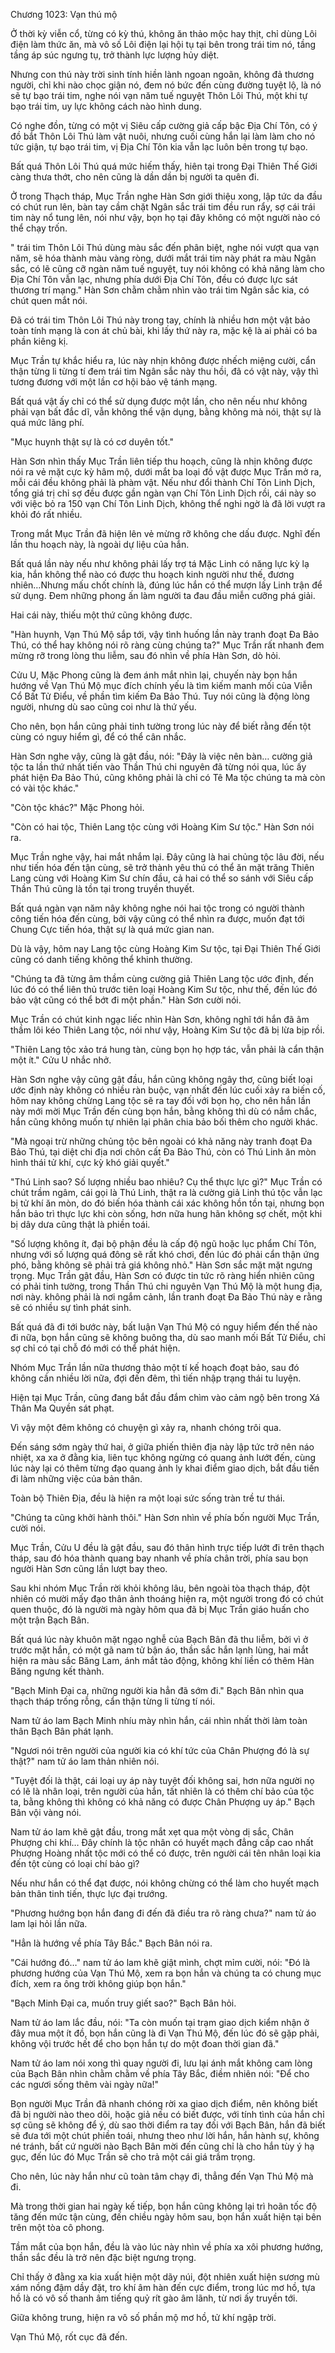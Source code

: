 




Chương 1023: Vạn thú mộ


Ở thời kỳ viễn cổ, từng có kỳ thú, không ăn thảo mộc hay thịt, chỉ dùng Lôi điện làm thức ăn, mà vô số Lôi điện lại hội tụ tại bên trong trái tim nó, tầng tầng áp súc ngưng tụ, trở thành lực lượng hủy diệt.

Nhưng con thú này trời sinh tính hiền lành ngoan ngoãn, không đả thương người, chỉ khi nào chọc giận nó, đem nó bức đến cùng đường tuyệt lộ, là nó sẽ tự bạo trái tim, nghe nói vạn năm tuế nguyệt Thôn Lôi Thú, một khi tự bạo trái tim, uy lực không cách nào hình dung.

Có nghe đồn, từng có một vị Siêu cấp cường giả cấp bậc Địa Chí Tôn, có ý đồ bắt Thôn Lôi Thú làm vật nuôi, nhưng cuối cùng hắn lại làm làm cho nó tức giận, tự bạo trái tim, vị Địa Chí Tôn kia vẫn lạc luôn bên trong tự bạo.

Bất quá Thôn Lôi Thú quá mức hiếm thấy, hiên tại trong Đại Thiên Thế Giới càng thưa thớt, cho nên cũng là dần dần bị người ta quên đi.

Ở trong Thạch tháp, Mục Trần nghe Hàn Sơn giới thiệu xong, lập tức da đầu có chút run lên, bàn tay cầm chặt Ngân sắc trái tim đều run rẩy, sợ cái trái tim này nổ tung lên, nói như vậy, bọn họ tại đây không có một người nào có thể chạy trốn.

" trái tim Thôn Lôi Thú dùng màu sắc đến phân biệt, nghe nói vượt qua vạn năm, sẽ hóa thành màu vàng ròng, dưới mắt trái tim này phát ra màu Ngân sắc, có lẽ cũng cỡ ngàn năm tuế nguyệt, tuy nói không có khả năng làm cho Địa Chí Tôn vẫn lạc, nhưng phía dưới Địa Chí Tôn, đều có được lực sát thương trí mạng." Hàn Sơn chằm chằm nhìn vào trái tim Ngân sắc kia, có chút quen mắt nói.

Đã có trái tim Thôn Lôi Thú này trong tay, chính là nhiều hơn một vật bảo toàn tính mạng là con át chủ bài, khi lấy thứ này ra, mặc kệ là ai phải có ba phần kiêng kị.

Mục Trần tự khắc hiểu ra, lúc này nhịn không được nhếch miệng cười, cẩn thận từng li từng tí đem trái tim Ngân sắc này thu hồi, đã có vật này, vậy thì tương đương với một lần cơ hội bảo vệ tánh mạng.

Bất quá vật ấy chỉ có thể sử dụng được một lần, cho nên nếu như không phải vạn bất đắc dĩ, vẫn không thể vận dụng, bằng không mà nói, thật sự là quá mức lãng phí.

"Mục huynh thật sự là có cơ duyên tốt."

Hàn Sơn nhìn thấy Mục Trần liên tiếp thu hoạch, cũng là nhịn không được nói ra vẻ mặt cực kỳ hâm mộ, dưới mắt ba loại đồ vật được Mục Trần mở ra, mỗi cái đều không phải là phàm vật. Nếu như đổi thành Chí Tôn Linh Dịch, tổng giá trị chỉ sợ đều được gần ngàn vạn Chí Tôn Linh Dịch rồi, cái này so với việc bỏ ra 150 vạn Chí Tôn Linh Dịch, không thể nghi ngờ là đã lời vượt ra khỏi đó rất nhiều.

Trong mắt Mục Trần đã hiện lên vẻ mừng rỡ không che dấu được. Nghĩ đến lần thu hoạch này, là ngoài dự liệu của hắn.

Bất quá lần này nếu như không phải lấy trợ tá Mặc Linh có năng lực kỳ lạ kia, hắn không thể nào có được thu hoạch kinh người như thế, đương nhiên…Nhưng mấu chốt chính là, đúng lúc hắn có thể mượn lấy Linh trận để sử dụng. Đem những phong ấn làm người ta đau đầu miễn cưỡng phá giải.

Hai cái này, thiếu một thứ cũng không được.

"Hàn huynh, Vạn Thú Mộ sắp tới, vậy tình huống lần này tranh đoạt Đa Bảo Thú, có thể hay không nói rõ ràng cùng chúng ta?" Mục Trần rất nhanh đem mừng rỡ trong lòng thu liễm, sau đó nhìn về phía Hàn Sơn, dò hỏi.

Cửu U, Mặc Phong cũng là đem ánh mắt nhìn lại, chuyến này bọn hắn hướng về Vạn Thú Mộ mục đích chính yếu là tìm kiếm manh mối của Viễn Cổ Bất Tử Điểu, về phần tìm kiếm Đa Bảo Thú. Tuy nói cũng là động lòng người, nhưng dù sao cũng coi như là thứ yếu.

Cho nên, bọn hắn cũng phải tinh tường trong lúc này để biết rằng đến tột cùng có nguy hiểm gì, để có thể cân nhắc.

Hàn Sơn nghe vậy, cũng là gật đầu, nói: "Đây là việc nên bàn… cường giả tộc ta lần thứ nhất tiến vào Thần Thú chi nguyên đã từng nói qua, lúc ấy phát hiện Đa Bảo Thú, cũng không phải là chỉ có Tê Ma tộc chúng ta mà còn có vài tộc khác."

"Còn tộc khác?" Mặc Phong hỏi.

"Còn có hai tộc, Thiên Lang tộc cùng với Hoàng Kim Sư tộc." Hàn Sơn nói ra.

Mục Trần nghe vậy, hai mắt nhắm lại. Đây cũng là hai chủng tộc lâu đời, nếu như tiến hóa đến tận cùng, sẽ trở thành yêu thú có thể ăn mặt trăng Thiên Lang cùng với Hoàng Kim Sư chín đầu, cả hai có thể so sánh với Siêu cấp Thần Thú cũng là tồn tại trong truyền thuyết.

Bất quá ngàn vạn năm nây không nghe nói hai tộc trong có người thành công tiến hóa đến cùng, bởi vậy cũng có thể nhìn ra được, muốn đạt tới Chung Cực tiến hóa, thật sự là quá mức gian nan.

Dù là vậy, hôm nay Lang tộc cùng Hoàng Kim Sư tộc, tại Đại Thiên Thế Giới cũng có danh tiếng không thể khinh thường.

"Chúng ta đã từng âm thầm cùng cường giả Thiên Lang tộc ước định, đến lúc đó có thể liên thủ trước tiên loại Hoàng Kim Sư tộc, như thế, đến lúc đó bảo vật cũng có thể bớt đi một phần." Hàn Sơn cười nói.

Mục Trần có chút kinh ngạc liếc nhìn Hàn Sơn, không nghĩ tới hắn đã âm thầm lôi kéo Thiên Lang tộc, nói như vậy, Hoàng Kim Sư tộc đã bị lừa bịp rồi.

"Thiên Lang tộc xảo trá hung tàn, cùng bọn họ hợp tác, vẫn phải là cẩn thận một ít." Cửu U nhắc nhở.

Hàn Sơn nghe vậy cũng gật đầu, hắn cũng không ngây thơ, cũng biết loại ước định này không có nhiều ràn buộc, vạn nhất đến lúc cuối xảy ra biến cố, hôm nay không chừng Lang tộc sẽ ra tay đối với bọn họ, cho nên hắn lần này mới mời Mục Trần đến cùng bọn hắn, bằng không thì dù có nắm chắc, hắn cũng không muốn tự nhiên lại phân chia bảo bối thêm cho người khác.

"Mà ngoại trừ những chủng tộc bên ngoài có khả năng này tranh đoạt Đa Bảo Thú, tại diệt chi địa nơi chôn cất Đa Bảo Thú, còn có Thú Linh ăn mòn hình thái tử khí, cực kỳ khó giải quyết."

"Thú Linh sao? Số lượng nhiều bao nhiêu? Cụ thể thực lực gì?" Mục Trần có chút trầm ngâm, cái gọi là Thú Linh, thật ra là cường giả Linh thú tộc vẫn lạc bị tử khí ăn mòn, do đó biến hóa thành cái xác không hồn tồn tại, nhưng bọn hắn bảo trì thực lực khi còn sống, hơn nữa hung hãn không sợ chết, một khi bị dây dưa cũng thật là phiền toái.

"Số lượng không ít, đại bộ phận đều là cấp độ ngũ hoặc lục phẩm Chí Tôn, nhưng với số lượng quá đông sẽ rất khó chơi, đến lúc đó phải cẩn thận ứng phó, bằng không sẽ phải trả giá không nhỏ." Hàn Sơn sắc mặt mặt ngưng trọng. Mục Trần gật đầu, Hàn Sơn có được tin tức rõ ràng hiển nhiên cũng có phải tinh tường, trong Thần Thú chi nguyên Vạn Thú Mộ là một hung địa, nơi này. không phải là nơi ngắm cảnh, lần tranh đoạt Đa Bảo Thú này e rằng sẽ có nhiều sự tình phát sinh.

Bất quá đã đi tới bước này, bất luận Vạn Thú Mộ có nguy hiểm đến thế nào đi nữa, bọn hắn cũng sẽ không buông tha, dù sao manh mối Bất Tử Điểu, chỉ sợ chỉ có tại chỗ đó mới có thể phát hiện.

Nhóm Mục Trần lần nữa thương thảo một tí kế hoạch đoạt bảo, sau đó không cần nhiều lời nữa, đợi đến đêm, thì tiến nhập trạng thái tu luyện.

Hiện tại Mục Trần, cũng đang bắt đầu đắm chìm vào cảm ngộ bên trong Xá Thân Ma Quyền sát phạt.

Vì vậy một đêm không có chuyện gì xảy ra, nhanh chóng trôi qua.

Đến sáng sớm ngày thứ hai, ở giữa phiến thiên địa này lập tức trở nên náo nhiệt, xa xa ở đằng kia, liên tục không ngừng có quang ảnh lướt đến, cùng lúc này lại có thêm từng đạo quang ảnh ly khai điểm giao dịch, bắt đầu tiến đi làm những việc của bản thân.

Toàn bộ Thiên Địa, đều là hiện ra một loại sức sống tràn trề tư thái.

"Chúng ta cũng khởi hành thôi." Hàn Sơn nhìn về phía bốn người Mục Trần, cười nói.

Mục Trần, Cửu U đều là gật đầu, sau đó thân hình trực tiếp lướt đi trên thạch tháp, sau đó hóa thành quang bay nhanh về phía chân trời, phía sau bọn người Hàn Sơn cũng lần lượt bay theo.

Sau khi nhóm Mục Trần rời khỏi không lâu, bên ngoài tòa thạch tháp, đột nhiên có mười mấy đạo thân ảnh thoáng hiện ra, một người trong đó có chút quen thuộc, đó là người mà ngày hôm qua đã bị Mục Trần giáo huấn cho một trận Bạch Bân.

Bất quá lúc này khuôn mặt ngạo nghễ của Bạch Bân đã thu liễm, bởi vì ở trước mặt hắn, có một gã nam tử bận áo, thần sắc hắn lạnh lùng, hai mắt hiện ra màu sắc Băng Lam, ánh mắt tảo động, không khí liền có thêm Hàn Băng ngưng kết thành.

"Bạch Minh Đại ca, những người kia hẳn đã sớm đi." Bạch Bân nhìn qua thạch tháp trống rỗng, cẩn thận từng li từng tí nói.

Nam tử áo lam Bạch Minh nhíu mày nhìn hắn, cái nhìn nhất thời làm toàn thân Bạch Bân phát lạnh.

"Ngươi nói trên người của người kia có khí tức của Chân Phượng đó là sự thật?" nam tử áo lam thản nhiên nói.

"Tuyệt đối là thật, cái loại uy áp này tuyệt đối không sai, hơn nữa người nọ có lẽ là nhân loại, trên người của hắn, tất nhiên là có thêm chí bảo của tộc ta, bằng không thì không có khả năng có được Chân Phượng uy áp." Bạch Bân vội vàng nói.

Nam tử áo lam khẽ gật đầu, trong mắt xẹt qua một vòng dị sắc, Chân Phượng chi khí… Đây chính là tộc nhân có huyết mạch đẳng cấp cao nhất Phượng Hoàng nhất tộc mới có thể có được, trên người cái tên nhân loại kia đến tột cùng có loại chí bảo gì?

Nếu như hắn có thể đạt được, nói không chừng có thể làm cho huyết mạch bản thân tinh tiến, thực lực đại trướng.

"Phương hướng bọn hắn đang đi đến đã điều tra rõ ràng chưa?" nam tử áo lam lại hỏi lần nữa.

"Hẳn là hướng về phía Tây Bắc." Bạch Bân nói ra.

"Cái hướng đó…" nam tử áo lam khẽ giật mình, chợt mỉm cười, nói: "Đó là phương hướng của Vạn Thú Mộ, xem ra bọn hắn và chúng ta có chung mục đích, xem ra ông trời không giúp bọn hắn."

"Bạch Minh Đại ca, muốn truy giết sao?" Bạch Bân hỏi.

Nam tử áo lam lắc đầu, nói: "Ta còn muốn tại trạm giao dịch kiểm nhận ở đây mua một ít đồ, bọn hắn cũng là đi Vạn Thú Mộ, đến lúc đó sẽ gặp phải, không vội trước hết để cho bọn hắn tự do một đoan thời gian đã."

Nam tử áo lam nói xong thì quay người đi, lưu lại ánh mắt không cam lòng của Bạch Bân nhìn chằm chằm về phía Tây Bắc, điềm nhiên nói: "Để cho các ngươi sống thêm vài ngày nữa!"

Bọn người Mục Trần đã nhanh chóng rời xa giao dịch điểm, nên không biết đã bị người nào theo dõi, hoặc giả nếu có biết được, với tính tình của hắn chỉ sợ cũng sẽ không để ý, dù sao thời điểm ra tay đối với Bạch Bân, hắn đã biết sẽ đưa tới một chút phiền toái, nhưng theo như lời hắn, hắn hành sự, không né tránh, bất cứ người nào Bạch Bân mời đến cũng chỉ là cho hắn tùy ý hạ gục, đến lúc đó Mục Trần sẽ cho trả một cái giá trầm trọng.

Cho nên, lúc này hắn như cũ toàn tâm chạy đi, thẳng đến Vạn Thú Mộ mà đi.

Mà trong thời gian hai ngày kế tiếp, bọn hắn cũng không lại trì hoãn tốc độ tăng đến mức tận cùng, đến chiều ngày hôm sau, bọn hắn xuất hiện tại bên trên một tòa cô phong.

Tầm mắt của bọn hắn, đều là vào lúc này nhìn về phía xa xôi phương hướng, thần sắc đều là trở nên đặc biệt ngưng trọng.

Chỉ thấy ở đằng xa kia xuất hiện một dãy núi, đột nhiên xuất hiện sương mù xám nồng đậm dầy đặt, tro khí âm hàn đến cực điểm, trong lúc mơ hồ, tựa hồ là có vô số thanh âm tiếng quỷ rít gào âm lãnh, từ nơi ấy truyền tới.

Giữa không trung, hiện ra vô số phần mộ mơ hồ, tử khí ngập trời.

Vạn Thú Mộ, rốt cục đã đến.




